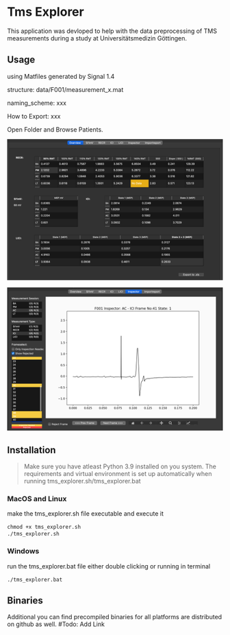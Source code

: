 # Tms Explorer

This application was devloped to help with the data preprocessing of TMS measurements during a study at Universitätsmedizin Göttingen.

## Usage
using Matfiles generated by Signal 1.4

structure: data/F001/measurement_x.mat

naming_scheme: xxx

How to Export: xxx

Open Folder and Browse Patients.

![Screenshot Overview](/screenshot_overview.png)



![Screenshot Inspector](/screenshot_inspector.png)


## Installation
>Make sure you have atleast Python 3.9 installed on you system. The requirements and virtual environment is set up automatically when running tms_explorer.sh/tms_explorer.bat

### MacOS and Linux
make the tms_explorer.sh file executable and execute it

    chmod +x tms_explorer.sh
    ./tms_explorer.sh

### Windows
run the tms_explorer.bat file either double clicking or running in terminal

    ./tms_explorer.bat

## Binaries
Additional you can find precompiled binaries for all platforms are distributed on github as well. 
#Todo: Add Link

